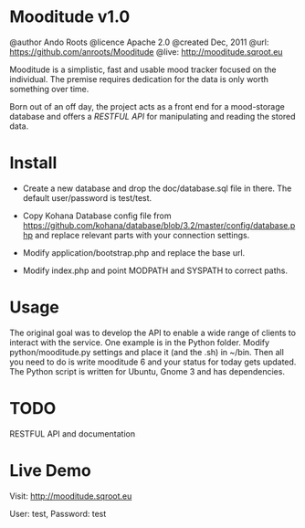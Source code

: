 Mooditude v1.0
================

@author Ando Roots
@licence Apache 2.0
@created Dec, 2011
@url: https://github.com/anroots/Mooditude
@live: http://mooditude.sqroot.eu

Mooditude is a simplistic, fast and usable mood tracker focused on the individual.
The premise requires dedication for the data is only worth something over time.

Born out of an off day, the project acts as a front end for a mood-storage database and offers a *RESTFUL API* for manipulating and reading the stored data.

Install
========

* Create a new database and drop the doc/database.sql file in there. The default user/password is test/test.
* Copy Kohana Database config file from https://github.com/kohana/database/blob/3.2/master/config/database.php and replace relevant parts with your connection settings.

* Modify application/bootstrap.php and replace the base url.
* Modify index.php and point MODPATH and SYSPATH to correct paths.

Usage
=====

The original goal was to develop the API to enable a wide range of clients to interact with the service.
One example is in the Python folder. Modify python/mooditude.py settings and place it (and the .sh) in ~/bin. Then all you need to do is write mooditude 6 and your status for today gets updated.
The Python script is written for Ubuntu, Gnome 3 and has dependencies.

TODO
======

RESTFUL API and documentation

Live Demo
=========

Visit: http://mooditude.sqroot.eu

User: test, Password: test

